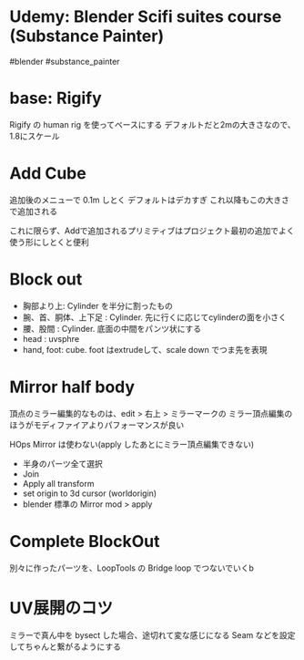 # Udemy: Blender Scifi suites course (Substance Painter)

#blender #substance_painter

# base: Rigify

Rigify の human rig を使ってベースにする
デフォルトだと2mの大きさなので、1.8にスケール

# Add Cube

追加後のメニューで 0.1m しとく
デフォルトはデカすぎ
これ以降もこの大きさで追加される

これに限らず、Addで追加されるプリミティブはプロジェクト最初の追加でよく使う形にしとくと便利


# Block out

- 胸部より上: Cylinder を半分に割ったもの
- 腕、首、胴体、上下足 : Cylinder. 先に行くに応じてcylinderの面を小さく
- 腰、股間 : Cylinder. 底面の中間をパンツ状にする
- head : uvsphre
- hand, foot: cube. foot はextrudeして、scale down でつま先を表現

# Mirror half body
頂点のミラー編集的なものは、edit > 右上 > ミラーマークの
ミラー頂点編集のほうがモディファイアよりパフォーマンスが良い

HOps Mirror は使わない(apply したあとにミラー頂点編集できない)


- 半身のパーツ全て選択
- Join
- Apply all transform
- set origin to 3d cursor (worldorigin)
- blender 標準の Mirror mod > apply

# Complete BlockOut

別々に作ったパーツを、LoopTools の Bridge loop でつないでいくb

# UV展開のコツ
ミラーで真ん中を bysect した場合、途切れて変な感じになる
Seam などを設定してちゃんと繋がるようにする
